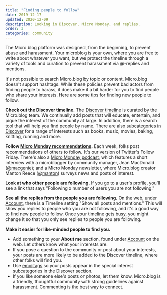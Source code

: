 ```yaml
---
title: "Finding people to follow"
date: 2019-12-17
updated: 2020-12-09
description: Looking in Discover, Micro Monday, and replies.
order: 3
categories: community
---
```


The Micro.blog platform was designed, from the beginning, to prevent abuse and harassment. Your microblog is your own, where you are free to write about whatever you want, but we protect the timeline through a variety of tools and curation to prevent harassment via @-replies and mentions.

It's not possible to search Micro.blog by topic or content. Micro.blog doesn't support hashtags. While these policies prevent bad actors from finding people to harass, it does make it a bit harder for you to find people who share your interests. Here are some tips for finding new people to follow.

**Check out the Discover timeline.** The [Discover timeline](https://help.micro.blog/2019/discover-timeline/) is curated by the Micro.blog team. We continually add posts that will educate, entertain, and pique the interest of the community at large. In addition, there is a search tool that will help you find people by name. There are also [subcategories in Discover](https://help.micro.blog/2018/tagmoji/) for a range of interests such as books, music, movies, baking, knitting, running and more.

**Follow [Micro Monday recommendations](https://micro.blog/discover/micromonday).** Each week, folks post recommendations of others to follow. It's our version of Twitter's Follow Friday. There's also a [Micro Monday podcast](https://monday.micro.blog/categories/episodes/), which features a short interview with a microblogger by community manager, Jean MacDonald ([@macgenie](https://micro.blog/macgenie)); and a Micro Monday newsletter, where Micro.blog creator Manton Reece ([@manton](https://micro.blog/manton)) surveys news and posts of interest.

**Look at who other people are following.** If you go to a user's profile, you'll see a link that says "Following x number of users you are not following."

**See all the replies from the people you are following.** On the web, under [Account](https://micro.blog/account), there is a Timeline setting "Show all posts and mentions." This will show you replies to people who you are not following, and it's a good way to find new people to follow. Once your timeline gets busy, you might change it so that you only see replies to people you are following.

**Make it easier for like-minded people to find you.**

* Add something to your **About me** section, found under [Account](https://micro.blog/account) on the web. Let others know what your interests are.
* If you pose a question to the community or post about your interests, your posts are more likely to be added to the Discover timeline, where other folks will find you.
* Use [emojitags](https://help.micro.blog/2018/tagmoji/) so your posts appear in the special interest subcategories in the Discover section.
* If you like someone else's posts or photos, let them know. Micro.blog is a friendly, thoughtful community with strong guidelines against harassment. Commenting is the best way to connect.
